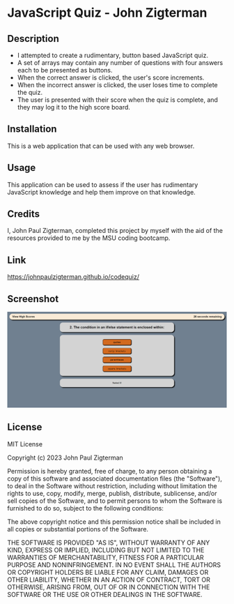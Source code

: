 # JavaScript Quiz - John Zigterman

## Description

- I attempted to create a rudimentary, button based JavaScript quiz.
- A set of arrays may contain any number of questions with four answers each to be presented as buttons.
- When the correct answer is clicked, the user's score increments.
- When the incorrect answer is clicked, the user loses time to complete the quiz.
- The user is presented with their score when the quiz is complete, and they may log it to the high score board.

## Installation

This is a web application that can be used with any web browser.

## Usage

This application can be used to assess if the user has rudimentary JavaScript knowledge and help them improve on that knowledge.

## Credits

I, John Paul Zigterman, completed this project by myself with the aid of the resources provided to me by the MSU coding bootcamp.

## Link

https://johnpaulzigterman.github.io/codequiz/

## Screenshot

![Screenshot included](./assets/images/screenshot.png)

## License

MIT License

Copyright (c) 2023 John Paul Zigterman

Permission is hereby granted, free of charge, to any person obtaining a copy
of this software and associated documentation files (the "Software"), to deal
in the Software without restriction, including without limitation the rights
to use, copy, modify, merge, publish, distribute, sublicense, and/or sell
copies of the Software, and to permit persons to whom the Software is
furnished to do so, subject to the following conditions:

The above copyright notice and this permission notice shall be included in all
copies or substantial portions of the Software.

THE SOFTWARE IS PROVIDED "AS IS", WITHOUT WARRANTY OF ANY KIND, EXPRESS OR
IMPLIED, INCLUDING BUT NOT LIMITED TO THE WARRANTIES OF MERCHANTABILITY,
FITNESS FOR A PARTICULAR PURPOSE AND NONINFRINGEMENT. IN NO EVENT SHALL THE
AUTHORS OR COPYRIGHT HOLDERS BE LIABLE FOR ANY CLAIM, DAMAGES OR OTHER
LIABILITY, WHETHER IN AN ACTION OF CONTRACT, TORT OR OTHERWISE, ARISING FROM,
OUT OF OR IN CONNECTION WITH THE SOFTWARE OR THE USE OR OTHER DEALINGS IN THE
SOFTWARE.